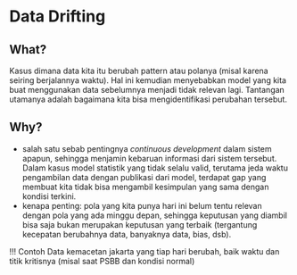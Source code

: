 # Data Drifting

## What?

Kasus dimana data kita itu berubah pattern atau polanya (misal karena seiring berjalannya waktu). Hal ini kemudian menyebabkan model yang kita buat menggunakan data sebelumnya menjadi tidak relevan lagi. Tantangan utamanya adalah bagaimana kita bisa mengidentifikasi perubahan tersebut.

## Why?

* salah satu sebab pentingnya _continuous development_ dalam sistem apapun, sehingga menjamin kebaruan informasi dari sistem tersebut. Dalam kasus model statistik yang tidak selalu valid, terutama jeda waktu pengambilan data dengan publikasi dari model, terdapat gap yang membuat kita tidak bisa mengambil kesimpulan yang sama dengan kondisi terkini.
* kenapa penting: pola yang kita punya hari ini belum tentu relevan dengan pola yang ada minggu depan, sehingga keputusan yang diambil bisa saja bukan merupakan keputusan yang terbaik (tergantung kecepatan berubahnya data, banyaknya data, bias, dsb).

!!! Contoh
    Data kemacetan jakarta yang tiap hari berubah, baik waktu dan titik kritisnya (misal saat PSBB dan kondisi normal)